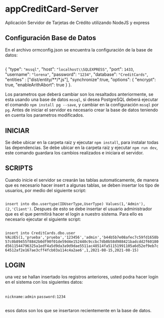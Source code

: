# appCreditCard-Server
Aplicación Servidor de Tarjetas de Crédito utilizando NodeJS y express
## Configuración Base de Datos
En el archivo ormconfig.json se encuentra la configuración de la base de datos:
## 
{
    "type": `"mssql"`,
    "host": `"localhost\\SQLEXPRESS"`,
    "port": `1433`,
    "username": `"lorena"`,
    "password": `"1234"`,
    "database": `"CreditCards"`,
    "entities" : ["dist/entity/**/*.js"],
    "synchronize":true,
    "options": {
        "encrypt": true,
        "enableArithAbort": true
        }
 }.
 
Los parametros que deberá cambiar son los resaltados anteriormente, se esta usando una base de datos `mssql`, si desea PostgreSQL deberá ejecutar el comando `npm install pg --save`, y cambiar en la configuración `mssql` por `pg`.
Antes de iniciar el servidor es necesario crear la base de datos teniendo en cuenta los parametros modificados. 
## INICIAR
Se debe ubicar en la carpeta raiz y ejecutar `npm install`, para instalar todas las dependencias.
Se debe ubicar en la carpeta raiz y ejecutar `npm run dev`, este comando guardara los cambios realizados e iniciara el servidor.
## SCRIPTS
Cuando inicie el servidor se crearán las tablas automaticamente, de manera que es necesario hacer insert a algunas tablas, se deben insertar los tipo de usuarios, por medio del siguiente script:
##
`insert into dbo.usertype(IDUserType,UserType)
Values(1,'Admin'),(2,'Client')`.
Despues de esto se debe insertar el usuario administrador que es el que permitirá hacer el login a nuestro sistema. Para ello es necesario ejecutar el siguiente script: 
##
`insert into CreditCards.dbo.user
VALUES(1,'prueba','prueba','123456','admin','b44b5b7e08afec7c59fd1658b57c0b89455f8842b0df90f01de59d4e152440c9ccbc7db0b58d988421badcdd2f60180d5611544796325a1edf4a5d9da3a9d9dae5511ac48514fa51151991105a6d52ef9eb7c64512af2e167ae3cff4fcb03a114c4a2ae6',1,2021-08-15,2021-08-15)`
## LOGIN
una vez se hallan insertado los registros anteriores, usted podra hacer login en el sistema con los siguientes datos:
##
`nickname:admin`
`password:1234`
##

esos datos son los que se insertaron recientemente en la base de datos.
